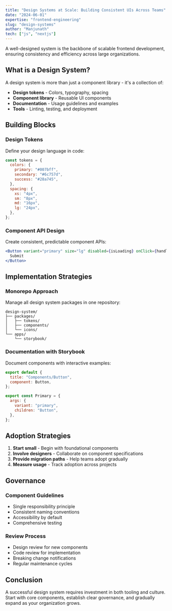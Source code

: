 ```yaml
---
title: "Design Systems at Scale: Building Consistent UIs Across Teams"
date: "2024-06-01"
expertise: "frontend-engineering"
slug: "design-systems"
author: "Manjunath"
tech: ["js", "nextjs"]
---
```


A well-designed system is the backbone of scalable frontend development, ensuring consistency and efficiency across large organizations.

## What is a Design System?

A design system is more than just a component library - it's a collection of:

- **Design tokens** - Colors, typography, spacing
- **Component library** - Reusable UI components
- **Documentation** - Usage guidelines and examples
- **Tools** - Linting, testing, and deployment

## Building Blocks

### Design Tokens

Define your design language in code:

```js
const tokens = {
  colors: {
    primary: "#007bff",
    secondary: "#6c757d",
    success: "#28a745",
  },
  spacing: {
    xs: "4px",
    sm: "8px",
    md: "16px",
    lg: "24px",
  },
};
```

### Component API Design

Create consistent, predictable component APIs:

```jsx
<Button variant="primary" size="lg" disabled={isLoading} onClick={handleSubmit}>
  Submit
</Button>
```

## Implementation Strategies

### Monorepo Approach

Manage all design system packages in one repository:

```
design-system/
├── packages/
│   ├── tokens/
│   ├── components/
│   └── icons/
└── apps/
    └── storybook/
```

### Documentation with Storybook

Document components with interactive examples:

```jsx
export default {
  title: "Components/Button",
  component: Button,
};

export const Primary = {
  args: {
    variant: "primary",
    children: "Button",
  },
};
```

## Adoption Strategies

1. **Start small** - Begin with foundational components
2. **Involve designers** - Collaborate on component specifications
3. **Provide migration paths** - Help teams adopt gradually
4. **Measure usage** - Track adoption across projects

## Governance

### Component Guidelines

- Single responsibility principle
- Consistent naming conventions
- Accessibility by default
- Comprehensive testing

### Review Process

- Design review for new components
- Code review for implementation
- Breaking change notifications
- Regular maintenance cycles

## Conclusion

A successful design system requires investment in both tooling and culture. Start with core components, establish clear governance, and gradually expand as your organization grows.
